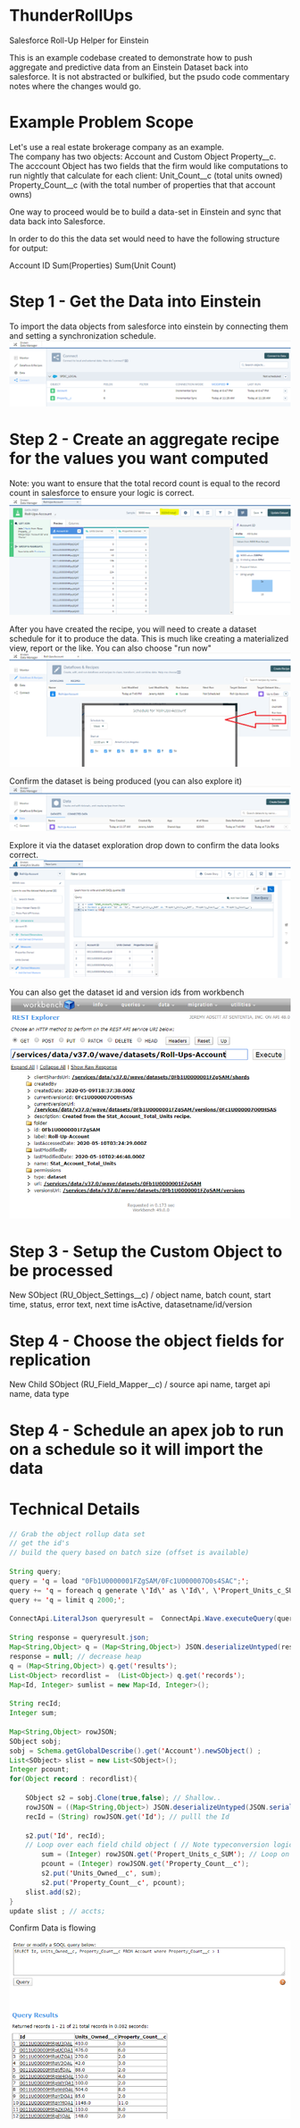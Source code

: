 # ThunderRollUps
Salesforce Roll-Up Helper for Einstein

This is an example codebase created to demonstrate how to push aggregate and predictive data from an Einstein Dataset back into salesforce. It is not abstracted or bulkified, but the psudo code commentary notes where the changes would go.

# Example Problem Scope

Let's use a real estate brokerage company as an example.   
The company has two objects: Account and Custom Object Property__c. 
The acccount Object has two fields that the firm would like computations to run nightly that calculate for each client: 
Unit_Count__c  (total units owned)
Property_Count__c (with the total number of properties that that account owns)

One way to proceed would be to build a data-set in Einstein and sync that data back into Salesforce. 

In order to do this the data set would need to have the following structure for output: 

Account ID
Sum(Properties)
Sum(Unit Count)

# Step 1 - Get the Data into Einstein
To import the data objects from salesforce into einstein by connecting them and setting a synchronization schedule. 
![Test Image 1](ConnectData.PNG)

# Step 2 - Create an aggregate recipe for the values you want computed
Note: you want to ensure that the total record count is equal to the record count in salesforce to ensure your logic is correct.
![Test Image 1](Recipe.PNG)

After you have created the recipe, you will need to create a dataset schedule for it to produce the data. 
This is much like creating a materialized view, report or the like. You can also choose "run now"
![Test Image 1](ScheduleRecipe.png)

Confirm the dataset is being produced (you can also explore it)
![Test Image 1](ConfirmDataSetProduction.PNG)

Explore it via the dataset exploration drop down to confirm the data looks correct. 
![Test Image 1](explore.PNG)

You can also get the dataset id and version ids from workbench
![Test Image 1](Workbench.PNG)


# Step 3 - Setup the Custom Object to be processed
New SObject (RU_Object_Settings__c) / object name, batch count, start time, status, error text, next time isActive, datasetname/id/version

# Step 4 - Choose the object fields for replication
New Child SObject (RU_Field_Mapper__c) / source api name, target api name, data type

# Step 4 - Schedule an apex job to run on a schedule so it will import the data


# Technical Details  
```java
// Grab the object rollup data set
// get the id's
// build the query based on batch size (offset is available)

String query;
query = 'q = load "0Fb1U0000001FZgSAM/0Fc1U000007O0s4SAC";';
query += 'q = foreach q generate \'Id\' as \'Id\', \'Propert_Units_c_SUM\' as \'Propert_Units_c_SUM\', \'Property_Count__c\' as \'Property_Count__c\';';
query += 'q = limit q 2000;';

ConnectApi.LiteralJson queryresult =  ConnectApi.Wave.executeQuery(query);

String response = queryresult.json;
Map<String,Object> q = (Map<String,Object>) JSON.deserializeUntyped(response); 
response = null; // decrease heap
q = (Map<String,Object>) q.get('results');
List<Object> recordlist =  (List<Object>) q.get('records');
Map<Id, Integer> sumlist = new Map<Id, Integer>(); 

String recId;
Integer sum;

Map<String,Object> rowJSON;
SObject sobj; 
sobj = Schema.getGlobalDescribe().get('Account').newSObject() ;
List<SObject> slist = new List<SObject>();
Integer pcount;
for(Object record : recordlist){

    SObject s2 = sobj.Clone(true,false); // Shallow.. 
    rowJSON = ((Map<String,Object>) JSON.deserializeUntyped(JSON.serialize(record))); //get a map
    recId = (String) rowJSON.get('Id'); // pulll the Id
    
    s2.put('Id', recId);
    // Loop over each field child object ( // Note typeconversion logic would be here
        sum = (Integer) rowJSON.get('Propert_Units_c_SUM'); // Loop on the Fields
        pcount = (Integer) rowJSON.get('Property_Count__c');
        s2.put('Units_Owned__c', sum);
        s2.put('Property_Count__c', pcount);
    slist.add(s2);
}
update slist ; // accts; 
```

Confirm Data is flowing

![Test Image 1](dataflowing.PNG)

